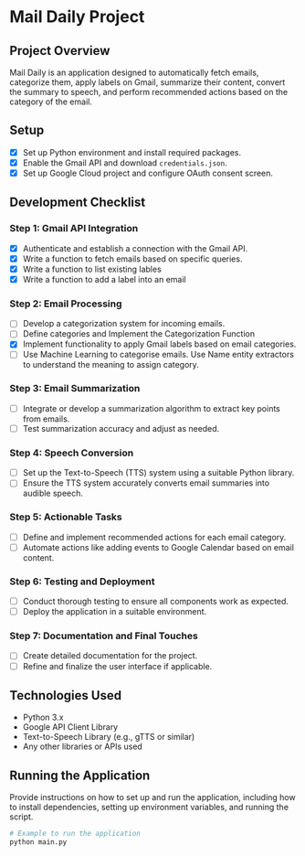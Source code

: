 # Mail Daily Project

## Project Overview
Mail Daily is an application designed to automatically fetch emails, categorize them, apply labels on Gmail, summarize their content, convert the summary to speech, and perform recommended actions based on the category of the email.

## Setup
- [x] Set up Python environment and install required packages.
- [x] Enable the Gmail API and download `credentials.json`.
- [x] Set up Google Cloud project and configure OAuth consent screen.

## Development Checklist

### Step 1: Gmail API Integration
- [x] Authenticate and establish a connection with the Gmail API.
- [x] Write a function to fetch emails based on specific queries.
- [x] Write a function to list existing lables
- [x] Write a function to add a label into an email

### Step 2: Email Processing
- [ ] Develop a categorization system for incoming emails. 
- [ ] Define categories and Implement the Categorization Function
- [x] Implement functionality to apply Gmail labels based on email categories.
- [ ] Use Machine Learning to categorise emails. Use Name entity extractors to understand the meaning to assign category.

### Step 3: Email Summarization
- [ ] Integrate or develop a summarization algorithm to extract key points from emails.
- [ ] Test summarization accuracy and adjust as needed.

### Step 4: Speech Conversion
- [ ] Set up the Text-to-Speech (TTS) system using a suitable Python library.
- [ ] Ensure the TTS system accurately converts email summaries into audible speech.

### Step 5: Actionable Tasks
- [ ] Define and implement recommended actions for each email category.
- [ ] Automate actions like adding events to Google Calendar based on email content.

### Step 6: Testing and Deployment
- [ ] Conduct thorough testing to ensure all components work as expected.
- [ ] Deploy the application in a suitable environment.

### Step 7: Documentation and Final Touches
- [ ] Create detailed documentation for the project.
- [ ] Refine and finalize the user interface if applicable.

## Technologies Used
- Python 3.x
- Google API Client Library
- Text-to-Speech Library (e.g., gTTS or similar)
- Any other libraries or APIs used

## Running the Application
Provide instructions on how to set up and run the application, including how to install dependencies, setting up environment variables, and running the script.

```bash
# Example to run the application
python main.py
